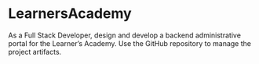 # LearnersAcademy
As a Full Stack Developer, design and develop a backend administrative portal for the Learner’s Academy. Use the GitHub repository to manage the project artifacts. 
